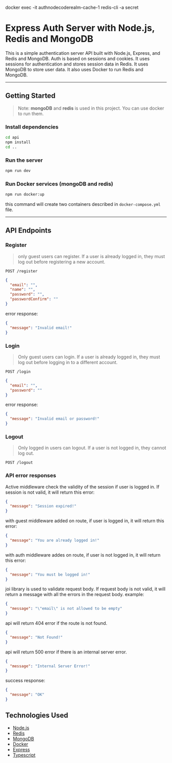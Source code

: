 docker exec -it authnodecoderealm-cache-1 redis-cli -a secret

# Express Auth Server with Node.js, Redis and MongoDB

This is a simple authentication server API built with Node.js, Express, and Redis and MongoDB. Auth is based on sessions and cookies. It uses sessions for authentication and stores session data in Redis. It uses MongoDB to store user data. It also uses Docker to run Redis and MongoDB.

---

## Getting Started

> Note: **mongoDB** and **redis** is used in this project. You can use docker to run them.

### Install dependencies

```bash
cd api
npm install
cd ..
```

### Run the server

```bash
npm run dev
```

### Run Docker services (mongoDB and redis)

```bash
npm run docker:up
```

this command will create two containers described in `docker-compose.yml` file.

---

## API Endpoints

### Register

> only guest users can register. If a user is already logged in, they must log out before registering a new account.

```http
POST /register
```

```json
{
  "email": "",
  "name": "",
  "password": "",
  "passwordConfirm": ""
}
```

error response:

```json
{
  "message": "Invalid email!"
}
```

### Login

> Only guest users can login. If a user is already logged in, they must log out before logging in to a different account.

```http
POST /login
```

```json
{
  "email": "",
  "password": ""
}
```

error response:

```json
{
  "message": "Invalid email or password!"
}
```

### Logout

> Only logged in users can logout. If a user is not logged in, they cannot log out.

```http
POST /logout
```

### API error responses

Active middleware check the validity of the session if user is logged in. If session is not valid, it will return this error:

```json
{
  "message": "Session expired!"
}
```

with guest middleware added on route, if user is logged in, it will return this error:

```json
{
  "message": "You are already logged in!"
}
```

with auth middleware addes on route, if user is not logged in, it will return this error:

```json
{
  "message": "You must be logged in!"
}
```

joi library is used to validate request body. If request body is not valid, it will return a message with all the errors in the request body. example:

```json
{
  "message": "\"email\" is not allowed to be empty"
}
```

api will return 404 error if the route is not found.

```json
{
  "message": "Not Found!"
}
```

api will return 500 error if there is an internal server error.

```json
{
  "message": "Internal Server Error!"
}
```

success response:

```json
{
  "message": "OK"
}
```

## Technologies Used

- [Node.js](https://nodejs.org/en/)
- [Redis](https://redis.io/)
- [MongoDB](https://www.mongodb.com/)
- [Docker](https://www.docker.com/)
- [Express](https://expressjs.com/)
- [Typescript](https://www.typescriptlang.org/)
